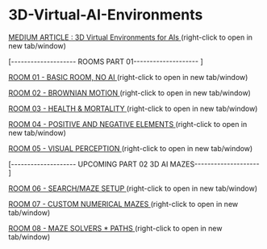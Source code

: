 # 3D-Virtual-AI-Environments

 [MEDIUM ARTICLE : 3D Virtual Environments for AIs ](https://k3no.medium.com/3d-virtual-environments-for-ais-e02de5c4ef1d)
 (right-click to open in new tab/window)

[-------------------- ROOMS PART 01-------------------- ]

[ROOM 01 - BASIC ROOM, NO AI ](https://kenoleon.github.io/3D-Virtual-AI-Environments/room_01/) (right-click to open in new tab/window)

[ROOM 02 - BROWNIAN MOTION ](https://kenoleon.github.io/3D-Virtual-AI-Environments/room_02/) (right-click to open in new tab/window)

[ROOM 03 - HEALTH & MORTALITY ](https://kenoleon.github.io/3D-Virtual-AI-Environments/room_03/) (right-click to open in new tab/window)

[ROOM 04 - POSITIVE AND NEGATIVE ELEMENTS ](https://kenoleon.github.io/3D-Virtual-AI-Environments/room_04/) (right-click to open in new tab/window)


[ROOM 05 - VISUAL PERCEPTION ](https://kenoleon.github.io/3D-Virtual-AI-Environments/room_05/) (right-click to open in new tab/window)

[-------------------- UPCOMING PART 02 3D AI MAZES-------------------- ]

[ROOM 06 - SEARCH/MAZE SETUP ](https://kenoleon.github.io/3D-Virtual-AI-Environments/room_06/) (right-click to open in new tab/window)

[ROOM 07 - CUSTOM NUMERICAL MAZES ](https://kenoleon.github.io/3D-Virtual-AI-Environments/room_07/) (right-click to open in new tab/window)

[ROOM 08 - MAZE SOLVERS * PATHS ](https://kenoleon.github.io/3D-Virtual-AI-Environments/room_08/) (right-click to open in new tab/window)
